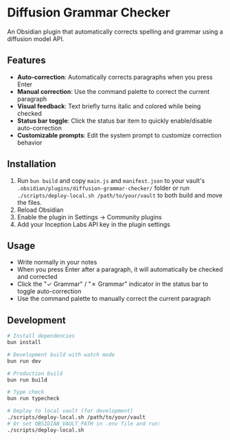 # Diffusion Grammar Checker

An Obsidian plugin that automatically corrects spelling and grammar using a diffusion model API.

## Features

- **Auto-correction**: Automatically corrects paragraphs when you press Enter
- **Manual correction**: Use the command palette to correct the current paragraph
- **Visual feedback**: Text briefly turns italic and colored while being checked
- **Status bar toggle**: Click the status bar item to quickly enable/disable auto-correction
- **Customizable prompts**: Edit the system prompt to customize correction behavior

## Installation

1. Run `bun build` and copy `main.js` and `manifest.json` to your vault's `.obsidian/plugins/diffusion-grammar-checker/` folder or run `./scripts/deploy-local.sh /path/to/your/vault` to both build and move the files.
2. Reload Obsidian
3. Enable the plugin in Settings → Community plugins
4. Add your Inception Labs API key in the plugin settings

## Usage

- Write normally in your notes
- When you press Enter after a paragraph, it will automatically be checked and corrected
- Click the "✓ Grammar" / "✗ Grammar" indicator in the status bar to toggle auto-correction
- Use the command palette to manually correct the current paragraph

## Development

```bash
# Install dependencies
bun install

# Development build with watch mode
bun run dev

# Production build
bun run build

# Type check
bun run typecheck

# Deploy to local vault (for development)
./scripts/deploy-local.sh /path/to/your/vault
# Or set OBSIDIAN_VAULT_PATH in .env file and run:
./scripts/deploy-local.sh
```
